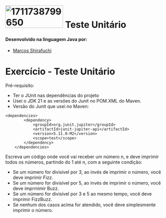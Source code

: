# <a href="https://ibb.co/3rNCHC2"><img src="https://i.ibb.co/K0qrHrd/1711738799650.jpg" alt="1711738799650" border="0" height="70" width="180"></a> Teste Unitário


#### Desenvolvido na linguagem Java por:
- [Marcos Shirafuchi](https://github.com/marcosfshirafuchi)

# Exercício - Teste Unitário


Pré-requisito:<br>
- Ter o JUnit nas dependências do projeto
- Usei o JDK 21 e as versões do Junit no POM.XML do Maven.
- Versão do Junit que usei no Maven:

```
<dependencies>
        <dependency>
            <groupId>org.junit.jupiter</groupId>
            <artifactId>junit-jupiter-api</artifactId>
            <version>5.11.0-M2</version>
            <scope>test</scope>
        </dependency>
    </dependencies>
```


Escreva um código onde você vai receber um número n, e deve imprimir todos os números, partindo do 1 até n, com a seguinte condição:
 * Se um número for divisível por 3, ao invés de imprimir o número, você deve imprimir Fizz.
 * Se um número for divisível por 5, ao invés de imprimir o número, você deve imprmimir Buzz.
 * Se um número for divisível por 3 e 5 ao mesmo tempo, você deve imprimir FizzBuzz.
 * Se nenhum dos casos acima for atendido, você deve simplesmente imprimir o número.




